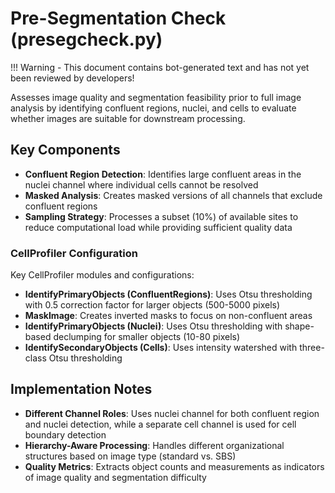 # Pre-Segmentation Check (presegcheck.py)

!!! Warning
    - This document contains bot-generated text and has not yet been reviewed by developers!

Assesses image quality and segmentation feasibility prior to full image analysis by identifying confluent regions, nuclei, and cells to evaluate whether images are suitable for downstream processing.

## Key Components

- **Confluent Region Detection**: Identifies large confluent areas in the nuclei channel where individual cells cannot be resolved
- **Masked Analysis**: Creates masked versions of all channels that exclude confluent regions
- **Sampling Strategy**: Processes a subset (10%) of available sites to reduce computational load while providing sufficient quality data

### CellProfiler Configuration

Key CellProfiler modules and configurations:

- **IdentifyPrimaryObjects (ConfluentRegions)**: Uses Otsu thresholding with 0.5 correction factor for larger objects (500-5000 pixels)
- **MaskImage**: Creates inverted masks to focus on non-confluent areas
- **IdentifyPrimaryObjects (Nuclei)**: Uses Otsu thresholding with shape-based declumping for smaller objects (10-80 pixels)
- **IdentifySecondaryObjects (Cells)**: Uses intensity watershed with three-class Otsu thresholding

## Implementation Notes

- **Different Channel Roles**: Uses nuclei channel for both confluent region and nuclei detection, while a separate cell channel is used for cell boundary detection
- **Hierarchy-Aware Processing**: Handles different organizational structures based on image type (standard vs. SBS)
- **Quality Metrics**: Extracts object counts and measurements as indicators of image quality and segmentation difficulty
